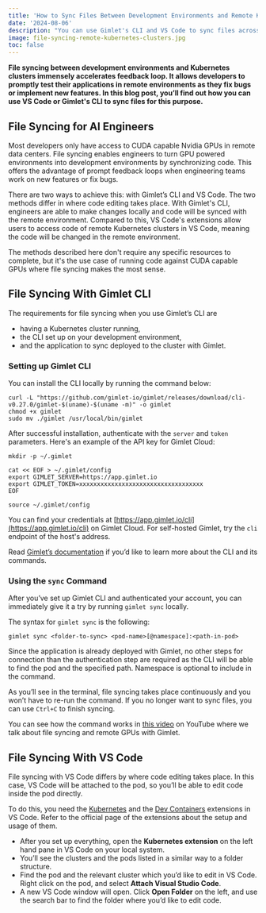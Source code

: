 ```yaml
---
title: 'How to Sync Files Between Development Environments and Remote Kubernetes Clusters'
date: '2024-08-06'
description: "You can use Gimlet's CLI and VS Code to sync files across development environments and remote Kubernetes clusters."
image: file-syncing-remote-kubernetes-clusters.jpg
toc: false
---
```


**File syncing between development environments and Kubernetes clusters immensely accelerates feedback loop. It allows developers to promptly test their applications in remote environments as they fix bugs or implement new features. In this blog post, you’ll find out how you can use VS Code or Gimlet's CLI to sync files for this purpose.**

## File Syncing for AI Engineers

Most developers only have access to CUDA capable Nvidia GPUs in remote data centers. File syncing enables engineers to turn GPU powered environments into development environments by synchronizing code. This offers the advantage of prompt feedback loops when engineering teams work on new features or fix bugs.

There are two ways to achieve this: with Gimlet’s CLI and VS Code. The two methods differ in where code editing takes place. With Gimlet's CLI, engineers are able to make changes locally and code will be synced with the remote environment. Compared to this, VS Code's extensions allow users to access code of remote Kubernetes clusters in VS Code, meaning the code will be changed in the remote environment.

The methods described here don't require any specific resources to complete, but it's the use case of running code against CUDA capable GPUs where file syncing makes the most sense.

## File Syncing With Gimlet CLI

The requirements for file syncing when you use Gimlet’s CLI are

- having a Kubernetes cluster running,
- the CLI set up on your development environment,
- and the application to sync deployed to the cluster with Gimlet.

### Setting up Gimlet CLI

You can install the CLI locally by running the command below:

```
curl -L "https://github.com/gimlet-io/gimlet/releases/download/cli-v0.27.0/gimlet-$(uname)-$(uname -m)" -o gimlet
chmod +x gimlet
sudo mv ./gimlet /usr/local/bin/gimlet
```

After successful installation, authenticate with the `server` and `token` parameters. Here's an example of the API key for Gimlet Cloud:

```
mkdir -p ~/.gimlet

cat << EOF > ~/.gimlet/config
export GIMLET_SERVER=https://app.gimlet.io
export GIMLET_TOKEN=xxxxxxxxxxxxxxxxxxxxxxxxxxxxxxxxxxx
EOF

source ~/.gimlet/config
```

You can find your credentials at [https://app.gimlet.io/cli](https://app.gimlet.io/cli) on Gimlet Cloud. For self-hosted Gimlet, try the `cli` endpoint of the host's address.

Read [Gimlet’s documentation](https://gimlet.io/docs/cli) if you’d like to learn more about the CLI and its commands.

### Using the `sync` Command

After you’ve set up Gimlet CLI and authenticated your account, you can immediately give it a try by running `gimlet sync` locally.

The syntax for `gimlet sync` is the following:

```
gimlet sync <folder-to-sync> <pod-name>[@namespace]:<path-in-pod>
```

Since the application is already deployed with Gimlet, no other steps for connection than the authentication step are required as the CLI will be able to find the pod and the specified path. Namespace is optional to include in the command.

As you’ll see in the terminal, file syncing takes place continuously and you won’t have to re-run the command. If you no longer want to sync files, you can use `Ctrl+C` to finish syncing.

You can see how the command works in [this video](https://youtu.be/aYvXqeJb52s?si=mknchyQpzd6FE9fM&t=223) on YouTube where we talk about file syncing and remote GPUs with Gimlet.

## File Syncing With VS Code

File syncing with VS Code differs by where code editing takes place. In this case, VS Code will be attached to the pod, so you’ll be able to edit code inside the pod directly.

To do this, you need the [Kubernetes](https://marketplace.visualstudio.com/items?itemName=ms-kubernetes-tools.vscode-kubernetes-tools) and the [Dev Containers](https://marketplace.visualstudio.com/items?itemName=ms-vscode-remote.remote-containers) extensions in VS Code. Refer to the official page of the extensions about the setup and usage of them.

- After you set up everything, open the **Kubernetes extension** on the left hand pane in VS Code on your local system.
- You’ll see the clusters and the pods listed in a similar way to a folder structure.
- Find the pod and the relevant cluster which you’d like to edit in VS Code. Right click on the pod, and select **Attach Visual Studio Code**.
- A new VS Code window will open. Click **Open Folder** on the left, and use the search bar to find the folder where you’d like to edit code.
